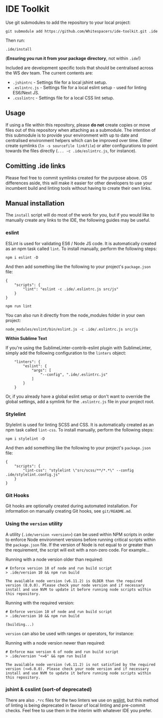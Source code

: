 # IDE Toolkit

Use git submodules to add the repository to your local project:

```
git submodule add https://github.com/Whitespacers/ide-toolkit.git .ide
```

Then run:

```
.ide/install
```

(**Ensuring you run it from your package directory**, not within `.ide`!)

Included are development specific tools that should be centralised across the WS dev team. The current contents are:

 - `.jshintrc` - Settings file for a local jshint setup.
 - `.eslintrc.js` - Settings file for a local eslint setup - used for linting ES6/Next JS.
 - `.csslintrc` - Settings file for a local CSS lint setup.

## Usage
If using a file within this repository, please **do not** create copies or move files out of this repository when attaching as a submodule. The intention of this submodule is to provide your environment with up to date and centralised environment helpers which can be improved over time. Either create symlinks (`ln -s sourcefile linkfile`) or alter configurations to point towards the files directly (`... -c .ide/eslintrc.js`, for instance).

## Comitting .ide links
Please feel free to commit symlinks created for the purpose above. OS differences aside, this will make it easier for other developers to use your incumbent build and linting tools without having to create their own links.

## Manual installation
The `install` script will do most of the work for you, but if you would like to manually create any links to the IDE, the following guides may be useful.

### eslint
ESLint is used for validating ES6 / Node JS code. It is automatically created as an npm task called `lint`. To install manually, perform the following steps:

`npm i eslint -D`

And then add something like the following to your project's `package.json` file:

```
{
	"scripts": {
		"lint": "eslint -c .ide/.eslintrc.js src/js"
	}
}
```

`npm run lint`

You can also run it directly from the node_modules folder in your own project:

`node_modules/eslint/bin/eslint.js -c .ide/.eslintrc.js src/js`

**Within Sublime Text**

If you're using the SublimeLinter-contrib-eslint plugin with SublimeLinter, simply add the following configuration to the `linters` object:

```
    "linters": {
        "eslint": {
            "args": [
                "--config", ".ide/.eslintrc.js"
            ]
        }
    }
```

Or, if you already have a global eslint setup or don't want to override the global settings, add a symlink for the `.eslintrc.js` file in your project root.

### Stylelint
Stylelint is used for linting SCSS and CSS. It is automatically created as an npm task called `lint-css`. To install manually, perform the following steps:

`npm i stylelint -D`

And then add something like the following to your project's `package.json` file:

```
{
	"scripts": {
		"lint-css": "stylelint \"src/scss/**/*.*\" --config .ide/stylelint.config.js"
	}
}
```

### Git Hooks
Git hooks are optionally created during automated installation. For information on manually creating Git hooks, see `git/README.md`.

### Using the `version` utility
A utility (`.ide/version <version>`) can be used within NPM scripts in order to enforce Node environment versions before running critical scripts within the `package.json` file. If the version of Node is not equal to or greater than the requirement, the script will exit with a non-zero code. For example...

Running with a node version older than required:
```
# Enforce version 10 of node and run build script
> .ide/version 10 && npm run build

The available node version (v6.11.2) is OLDER than the required version (8.0.0). Please check your node version and if necessary install and use NVM to update it before running node scripts within this repository.
```

Running with the required version:
```
# Enforce version 10 of node and run build script
> .ide/version 10 && npm run build

(building...)
```

`version` can also be used with ranges or operators, for instance:

Running with a node version newer than required:
```
# Enforce max version 6 of node and run build script
> .ide/version "<=6" && npm run build

The available node version (v6.11.2) is not satisfied by the required version (<=6.0.0). Please check your node version and if necessary install and use NVM to update it before running node scripts within this repository.
```

### jshint & csslint (sort-of deprecated)
There are also `.*rc` files for the two linters we use on [wslint](http://dev.development.whitespacers.com/wslint/), but this method of linting is being deprecated in favour of local linting and pre-commit checks. Feel free to use them in the interim with whatever IDE you prefer.
